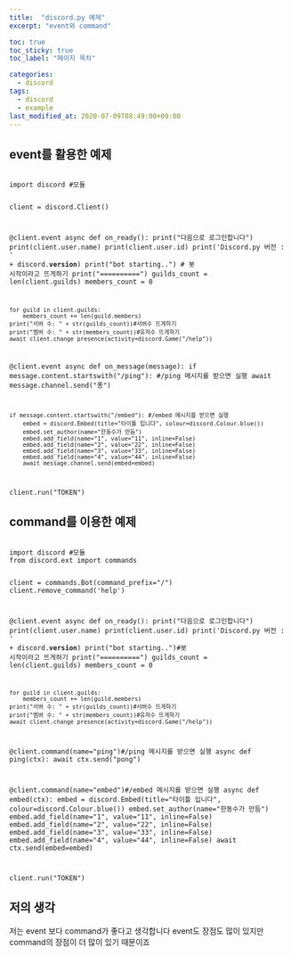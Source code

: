 ```yaml
---
title:  "discord.py 예제"
excerpt: "event와 command"

toc: true
toc_sticky: true
toc_label: "페이지 목차"

categories:
  - discord
tags:
  - discord
  - example
last_modified_at: 2020-07-09T08:49:00+09:00
---
```



## event를 활용한 예제

<code>
import discord #모듈

client = discord.Client()


@client.event
async def on_ready():
    print("다음으로 로그인합니다")
    print(client.user.name)
    print(client.user.id)
    print('Discord.py 버전 : ' + discord.__version__)
    print("bot starting..")  # 봇 시작이라고 뜨게하기
    print("==========")
    guilds_count = len(client.guilds)
    members_count = 0

    for guild in client.guilds:
        members_count += len(guild.members)
    print("서버 수: " + str(guilds_count))#서버수 뜨게하기
    print("멤버 수: " + str(members_count))#유저수 뜨게하기
    await client.change_presence(activity=discord.Game("/help"))


@client.event
async def on_message(message):
    if message.content.startswith("/ping"): #/ping 메시지를 받으면 실행
        await message.channel.send("퐁")

    if message.content.startswith("/embed"): #/embed 메시지를 받으면 실행
        embed = discord.Embed(title="타이틀 입니다", colour=discord.Colour.blue())
        embed.set_author(name="한동수가 만듬")
        embed.add_field(name="1", value="11", inline=False)
        embed.add_field(name="2", value="22", inline=False)
        embed.add_field(name="3", value="33", inline=False)
        embed.add_field(name="4", value="44", inline=False)
        await message.channel.send(embed=embed)


client.run("TOKEN")
</code>

## command를 이용한 예제

<code>
import discord #모듈
from discord.ext import commands


client = commands.Bot(command_prefix="/")
client.remove_command('help')


@client.event
async def on_ready():
    print("다음으로 로그인합니다")
    print(client.user.name)
    print(client.user.id)
    print('Discord.py 버전 : ' + discord.__version__)
    print("bot starting..")#봇 시작이라고 뜨게하기
    print("==========")
    guilds_count = len(client.guilds)
    members_count = 0

    for guild in client.guilds:
        members_count += len(guild.members)
    print("서버 수: " + str(guilds_count))#서버수 뜨게하기
    print("멤버 수: " + str(members_count))#유저수 뜨게하기
    await client.change_presence(activity=discord.Game("/help"))

@client.command(name="ping")#/ping 메시지를 받으면 실행
async def ping(ctx):
    await ctx.send("pong")

@client.command(name="embed")#/embed 메시지를 받으면 실행
async def embed(ctx):
    embed = discord.Embed(title="타이틀 입니다", colour=discord.Colour.blue())
    embed.set_author(name="한동수가 만듬")
    embed.add_field(name="1", value="11", inline=False)
    embed.add_field(name="2", value="22", inline=False)
    embed.add_field(name="3", value="33", inline=False)
    embed.add_field(name="4", value="44", inline=False)
    await ctx.send(embed=embed)
                                 
client.run("TOKEN")
</code>

## 저의 생각

저는 event 보다 command가 좋다고 생각합니다 event도 장점도 많이 있지만 command의 장점이 더 많이 있기 때문이죠
